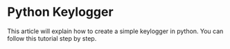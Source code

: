 # Python Keylogger

This article will explain how to create a simple keylogger in python. You can follow this tutorial step by step.